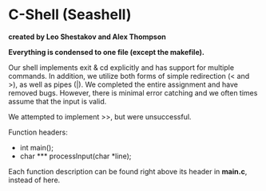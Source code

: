 # C-Shell (Seashell)

**created by Leo Shestakov and Alex Thompson**

**Everything is condensed to one file (except the makefile).**

Our shell implements exit & cd explicitly and has support for multiple commands. In addition, we utilize both forms of simple redirection (< and >), as well as pipes (|). We completed the entire assignment and have removed bugs. However, there is minimal error catching and we often times assume that the input is valid.

We attempted to implement >>, but were unsuccessful.

Function headers:
  * int main();
  * char *** processInput(char *line);

Each function description can be found right above its header in **main.c**, instead of here.

